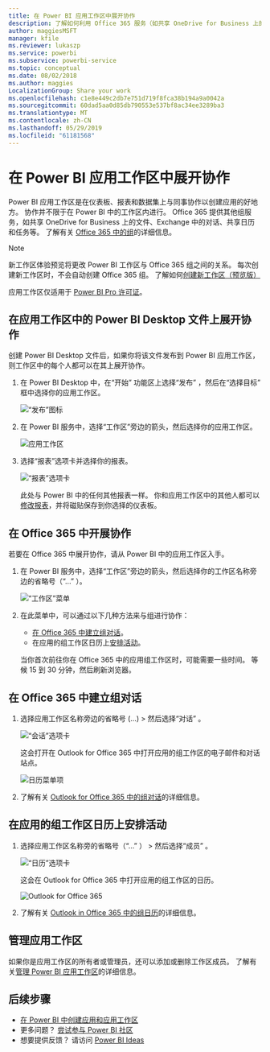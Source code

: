 ```yaml
---
title: 在 Power BI 应用工作区中展开协作
description: 了解如何利用 Office 365 服务（如共享 OneDrive for Business 上的文件、Exchange 中的对话、日历和任务）对应用工作区中的 Power BI Desktop 文件展开协作。
author: maggiesMSFT
manager: kfile
ms.reviewer: lukaszp
ms.service: powerbi
ms.subservice: powerbi-service
ms.topic: conceptual
ms.date: 08/02/2018
ms.author: maggies
LocalizationGroup: Share your work
ms.openlocfilehash: c1e8e449c2db7e751d719f8fca38b194a9a0042a
ms.sourcegitcommit: 60dad5aa0d85db790553e537bf8ac34ee3289ba3
ms.translationtype: MT
ms.contentlocale: zh-CN
ms.lasthandoff: 05/29/2019
ms.locfileid: "61181568"
---
```

# <a name="collaborate-in-your-power-bi-app-workspace"></a>在 Power BI 应用工作区中展开协作
Power BI 应用工作区是在仪表板、报表和数据集上与同事协作以创建应用的好地方。  协作并不限于在 Power BI 中的工作区内进行。 Office 365 提供其他组服务，如共享 OneDrive for Business 上的文件、Exchange 中的对话、共享日历和任务等。 了解有关 [Office 365 中的组](https://support.office.com/article/Create-a-group-in-Office-365-7124dc4c-1de9-40d4-b096-e8add19209e9)的详细信息。

> [!NOTE]
> 新工作区体验预览将更改 Power BI 工作区与 Office 365 组之间的关系。 每次创建新工作区时，不会自动创建 Office 365 组。 了解如何[创建新工作区（预览版）](service-create-the-new-workspaces.md)

应用工作区仅适用于 [Power BI Pro 许可证](service-features-license-type.md)。

## <a name="collaborate-on-power-bi-desktop-files-in-your-app-workspace"></a>在应用工作区中的 Power BI Desktop 文件上展开协作
创建 Power BI Desktop 文件后，如果你将该文件发布到 Power BI 应用工作区，则工作区中的每个人都可以在其上展开协作。

1. 在 Power BI Desktop 中，在“开始”  功能区上选择“发布”  ，然后在“选择目标”  框中选择你的应用工作区。
   
    ![“发布”图标](media/service-collaborate-power-bi-workspace/power-bi-group-publish-pbix.png)
2. 在 Power BI 服务中，选择“工作区”旁边的箭头，然后选择你的应用工作区。
   
    ![应用工作区](media/service-collaborate-power-bi-workspace/power-bi-workspace-nav-arrow.png)
3. 选择“报表”选项卡并选择你的报表。
   
    ![“报表”选项卡](media/service-collaborate-power-bi-workspace/power-bi-workspace-report.png)
   
    此处与 Power BI 中的任何其他报表一样。 你和应用工作区中的其他人都可以[修改报表](consumer/end-user-reports.md)，并将磁贴保存到你选择的仪表板。

## <a name="collaborate-in-office-365"></a>在 Office 365 中开展协作
若要在 Office 365 中展开协作，请从 Power BI 中的应用工作区入手。

1. 在 Power BI 服务中，选择“工作区”旁边的箭头，然后选择你的工作区名称旁边的省略号（“…”  ）。 
   
   ![“工作区”菜单](media/service-collaborate-power-bi-workspace/power-bi-app-ellipsis.png)
2. 在此菜单中，可以通过以下几种方法来与组进行协作： 
   
   * [在 Office 365 中建立组对话](service-collaborate-power-bi-workspace.md#have-a-group-conversation-in-office-365)。
   * 在应用的组工作区日历上[安排活动](service-collaborate-power-bi-workspace.md#schedule-an-event-on-the-apps-group-workspace-calendar)。
   
   当你首次前往你在 Office 365 中的应用组工作区时，可能需要一些时间。 等候 15 到 30 分钟，然后刷新浏览器。

## <a name="have-a-group-conversation-in-office-365"></a>在 Office 365 中建立组对话
1. 选择应用工作区名称旁边的省略号 (…) \> 然后选择“对话”  。 
   
    ![“会话”选项卡](media/service-collaborate-power-bi-workspace/power-bi-app-ellipsis.png)
   
   这会打开在 Outlook for Office 365 中打开应用的组工作区的电子邮件和对话站点。
   
   ![日历菜单项](media/service-collaborate-power-bi-workspace/pbi_grps_o365convo.png)
2. 了解有关 [Outlook for Office 365 中的组对话](https://support.office.com/Article/Have-a-group-conversation-a0482e24-a769-4e39-a5ba-a7c56e828b22)的详细信息。

## <a name="schedule-an-event-on-the-apps-group-workspace-calendar"></a>在应用的组工作区日历上安排活动
1. 选择应用工作区名称旁的省略号（“…”  ） \> 然后选择“成员”  。 
   
   ![“日历”选项卡](media/service-collaborate-power-bi-workspace/power-bi-app-ellipsis.png)
   
   这会在 Outlook for Office 365 中打开应用的组工作区的日历。
   
   ![Outlook for Office 365](media/service-collaborate-power-bi-workspace/pbi_grps_o365_calendar.png)
2. 了解有关 [Outlook in Office 365 中的组日历](https://support.office.com/Article/Add-edit-and-subscribe-to-group-events-0cf1ad68-1034-4306-b367-d75e9818376a)的详细信息。

## <a name="manage-an-app-workspace"></a>管理应用工作区
如果你是应用工作区的所有者或管理员，还可以添加或删除工作区成员。 了解有关[管理 Power BI 应用工作区](service-manage-app-workspace-in-power-bi-and-office-365.md)的详细信息。

## <a name="next-steps"></a>后续步骤
* [在 Power BI 中创建应用和应用工作区](service-create-distribute-apps.md)
* 更多问题？ [尝试参与 Power BI 社区](http://community.powerbi.com/)
* 想要提供反馈？ 请访问 [Power BI Ideas](https://ideas.powerbi.com/forums/265200-power-bi)

